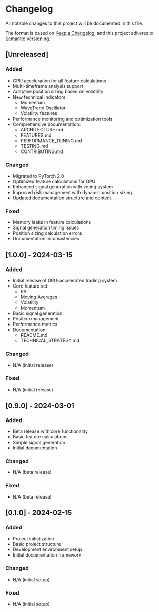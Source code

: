 # Changelog

All notable changes to this project will be documented in this file.

The format is based on [Keep a Changelog](https://keepachangelog.com/en/1.0.0/),
and this project adheres to [Semantic Versioning](https://semver.org/spec/v2.0.0.html).

## [Unreleased]

### Added
- GPU acceleration for all feature calculations
- Multi-timeframe analysis support
- Adaptive position sizing based on volatility
- New technical indicators:
  - Momentum
  - WaveTrend Oscillator
  - Volatility features
- Performance monitoring and optimization tools
- Comprehensive documentation:
  - ARCHITECTURE.md
  - FEATURES.md
  - PERFORMANCE_TUNING.md
  - TESTING.md
  - CONTRIBUTING.md

### Changed
- Migrated to PyTorch 2.0
- Optimized feature calculations for GPU
- Enhanced signal generation with voting system
- Improved risk management with dynamic position sizing
- Updated documentation structure and content

### Fixed
- Memory leaks in feature calculations
- Signal generation timing issues
- Position sizing calculation errors
- Documentation inconsistencies

## [1.0.0] - 2024-03-15

### Added
- Initial release of GPU-accelerated trading system
- Core feature set:
  - RSI
  - Moving Averages
  - Volatility
  - Momentum
- Basic signal generation
- Position management
- Performance metrics
- Documentation:
  - README.md
  - TECHNICAL_STRATEGY.md

### Changed
- N/A (initial release)

### Fixed
- N/A (initial release)

## [0.9.0] - 2024-03-01

### Added
- Beta release with core functionality
- Basic feature calculations
- Simple signal generation
- Initial documentation

### Changed
- N/A (beta release)

### Fixed
- N/A (beta release)

## [0.1.0] - 2024-02-15

### Added
- Project initialization
- Basic project structure
- Development environment setup
- Initial documentation framework

### Changed
- N/A (initial setup)

### Fixed
- N/A (initial setup) 